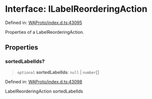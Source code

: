 # Interface: ILabelReorderingAction

Defined in: [WAProto/index.d.ts:43095](https://github.com/Fokusdotid/Baileys/blob/eb819228f591f9a29a091aefc3a8c91a38d77089/WAProto/index.d.ts#L43095)

Properties of a LabelReorderingAction.

## Properties

### sortedLabelIds?

> `optional` **sortedLabelIds**: `null` \| `number`[]

Defined in: [WAProto/index.d.ts:43098](https://github.com/Fokusdotid/Baileys/blob/eb819228f591f9a29a091aefc3a8c91a38d77089/WAProto/index.d.ts#L43098)

LabelReorderingAction sortedLabelIds
